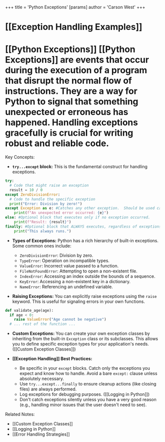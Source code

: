 +++
 title = 'Python Exceptions'
[params]
	author = 'Carson West'
+++
# [[Exception Handling Examples]]
# [[Python Exceptions]]  [[Python Exceptions]] are events that occur during the execution of a program that disrupt the normal flow of instructions.  They are a way for Python to signal that something unexpected or erroneous has happened.  Handling exceptions gracefully is crucial for writing robust and reliable code.

Key Concepts:

* **`try...except` block:** This is the fundamental construct for handling exceptions.

```python
try:
  # Code that might raise an exception
  result = 10 / 0  
except ZeroDivisionError:
  # Code to handle the specific exception
  print("Error: Division by zero!")
except Exception as e: #Catches any other exception.  Should be used cautiously.
    print(f"An unexpected error occurred: {e}")
else: #Optional block that executes only if no exception occurred.
    print(f"Result: {result}")
finally: #Optional block that ALWAYS executes, regardless of exceptions.  Good for cleanup.
    print("This always runs.")

```

* **Types of Exceptions:** Python has a rich hierarchy of built-in exceptions.  Some common ones include:
    * `ZeroDivisionError`: Division by zero.
    * `TypeError`:  Operation on incompatible types.
    * `ValueError`:  Incorrect value passed to a function.
    * `FileNotFoundError`:  Attempting to open a non-existent file.
    * `IndexError`: Accessing an index outside the bounds of a sequence.
    * `KeyError`: Accessing a non-existent key in a dictionary.
    * `NameError`: Referencing an undefined variable.  


* **Raising Exceptions:** You can explicitly raise exceptions using the `raise` keyword. This is useful for signaling errors in your own functions.

```python
def validate_age(age):
  if age < 0:
    raise ValueError("Age cannot be negative")
  # ... rest of the function ...
```

* **Custom Exceptions:** You can create your own exception classes by inheriting from the built-in `Exception` class or its subclasses. This allows you to define specific exception types for your application's needs.  ([[Custom Exception Classes]])


* **[[Exception Handling]] Best Practices:**
    * Be specific in your `except` blocks. Catch only the exceptions you expect and know how to handle. Avoid a bare `except:` clause unless absolutely necessary.
    * Use `try...except...finally` to ensure cleanup actions (like closing files) are always performed.
    * Log exceptions for debugging purposes.  ([[Logging in Python]])
    * Don't catch exceptions silently unless you have a very good reason (e.g., handling minor issues that the user doesn't need to see).


Related Notes:

* [[Custom Exception Classes]]
* [[Logging in Python]]
* [[Error Handling Strategies]]


